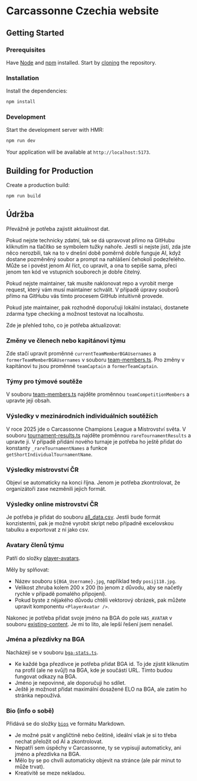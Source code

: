 # Carcassonne Czechia website

## Getting Started

### Prerequisites

Have [Node](https://nodejs.org/en) and [npm](https://www.npmjs.com/) installed. Start by [cloning](https://www.geeksforgeeks.org/how-to-git-clone-a-remote-repository/) the repository.

### Installation

Install the dependencies:

```bash
npm install
```

### Development

Start the development server with HMR:

```bash
npm run dev
```

Your application will be available at `http://localhost:5173`.

## Building for Production

Create a production build:

```bash
npm run build
```

## Údržba

Převážně je potřeba zajistit aktuálnost dat.

Pokud nejste technicky zdatní, tak se dá upravovat přímo na GitHubu kliknutím na tlačítko se symbolem tužky nahoře. Jestli si nejste jistí, zda jste něco nerozbili, tak na to v dnešní době poměrně dobře funguje AI, když dostane pozměněný soubor a prompt na nahlášení čehokoli podezřelého. Může se i povést jenom AI říct, co upravit, a ona to sepíše sama, přeci jenom ten kód ve vstupních souborech je dobře čitelný.

Pokud nejste maintainer, tak musíte naklonovat repo a vyrobit merge request, který vám musí maintainer schválit. V případě úpravy souborů přímo na GitHubu vás tímto procesem GitHub intuitivně provede.

Pokud jste maintainer, pak rozhodně doporučuji lokální instalaci, dostanete zdarma type checking a možnost testovat na localhostu.

Zde je přehled toho, co je potřeba aktualizovat:

### Změny ve členech nebo kapitánovi týmu

Zde stačí upravit proměnné `currentTeamMemberBGAUsernames` a `formerTeamMemberBGAUsernames` v souboru [team-members.ts](https://github.com/posij118/carcassonne-czechia/blob/main/app/players/team-members.ts). Pro změny v kapitánovi tu jsou proměnné `teamCaptain` a `formerTeamCaptain`.

### Týmy pro týmové soutěže

V souboru [team-members.ts](https://github.com/posij118/carcassonne-czechia/blob/main/app/players/team-members.ts) najděte proměnnou `teamCompetitionMembers` a upravte její obsah.

### Výsledky v mezinárodních individuálních soutěžích

V roce 2025 jde o Carcassonne Champions League a Mistrovství světa. V souboru [tournament-results.ts](https://github.com/posij118/carcassonne-czechia/blob/main/app/players/tournament-results.ts) najděte proměnnou `rareTournamentResults` a upravte ji. V případě přidání nového turnaje je potřeba ho ještě přidat do konstanty `_rareTournamentNames` a funkce `getShortIndividualTournamentName`.

### Výsledky mistrovství ČR

Objeví se automaticky na konci října. Jenom je potřeba zkontrolovat, že organizátoři zase nezměnili jejich formát.

### Výsledky online mistrovství ČR

Je potřeba je přidat do souboru [all_data.csv](https://github.com/posij118/carcassonne-czechia/blob/main/src/raw-data/online-championships/all_data.csv). Jestli bude formát konzistentní, pak je možné vyrobit skript nebo případně excelovskou tabulku a exportovat z ní jako csv.

### Avatary členů týmu

Patří do složky [player-avatars](https://github.com/posij118/carcassonne-czechia/tree/main/public/assets/player-avatars).

Měly by splňovat:

- Název souboru `${BGA_Username}.jpg`, například tedy `posij118.jpg`.
- Velikost zhruba kolem 200 x 200 (to jenom z důvodu, aby se načetly rychle v případě pomalého připojení).
- Pokud byste z nějakého důvodu chtěli vektorový obrázek, pak můžete upravit komponentu `<PlayerAvatar />`.

Nakonec je potřeba přidat svoje jméno na BGA do pole `HAS_AVATAR` v souboru [existing-content](https://github.com/posij118/carcassonne-czechia/blob/main/app/existing-content.ts). Je mi to líto, ale lepší řešení jsem nenašel.

### Jména a přezdívky na BGA

Nacházejí se v souboru [`bga-stats.ts`](https://github.com/posij118/carcassonne-czechia/blob/main/app/players/bga-stats.ts).

- Ke každé bga přezdívce je potřeba přidat BGA id. To jde zjistit kliknutím na profil (ale ne svůj!) na BGA, kde je součástí URL. Tímto budou fungovat odkazy na BGA.
- Jméno je nepovinné, ale doporučuji ho sdílet.
- Ještě je možnost přidat maximální dosažené ELO na BGA, ale zatím ho stránka nepoužívá.

### Bio (info o sobě)

Přidává se do složky [`bios`](https://github.com/posij118/carcassonne-czechia/tree/main/src/bios) ve formátu Markdown.

- Je možné psát v angličtině nebo češtině, ideální však je si to třeba nechat přeložit od AI a zkontrolovat.
- Nepatří sem úspěchy v Carcassonne, ty se vypisují automaticky, ani jméno a přezdívka na BGA.
- Mělo by se po chvíli automaticky objevit na stránce (ale pár minut to může trvat).
- Kreativitě se meze nekladou.
